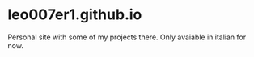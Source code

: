 # leo007er1.github.io


Personal site with some of my projects there. Only avaiable in italian for now.